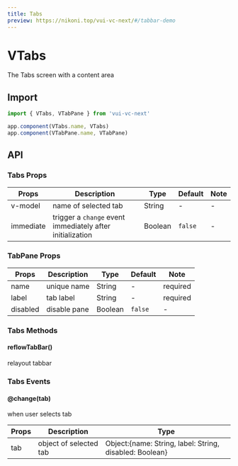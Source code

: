 ```yaml
---
title: Tabs
preview: https://nikoni.top/vui-vc-next/#/tabbar-demo
---
```


# VTabs

The Tabs screen with a content area

## Import

```js
import { VTabs, VTabPane } from 'vui-vc-next'

app.component(VTabs.name, VTabs)
app.component(VTabPane.name, VTabPane)
```

## API

### Tabs Props
|Props | Description | Type | Default | Note|
|----|-----|------|------|------|
|v-model|name of selected tab|String|-|-|
|immediate|trigger a `change` event immediately after initialization|Boolean|`false`|-|

### TabPane Props
|Props | Description | Type | Default | Note|
|----|-----|------|------|------|
|name|unique name|String|-|required|
|label|tab label|String|-|required|
|disabled|disable pane|Boolean|`false`|-|

### Tabs Methods

#### reflowTabBar()
relayout tabbar

### Tabs Events

#### @change(tab)
when user selects tab

|Props | Description | Type|
|----|-----|------|
| tab | object of selected tab | Object:{name: String, label: String, disabled: Boolean}|
